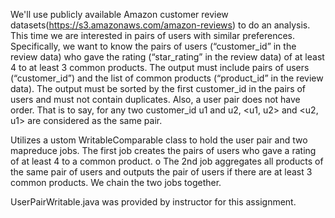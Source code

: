 We'll use publicly available Amazon customer review datasets(https://s3.amazonaws.com/amazon-reviews) to do an analysis. This time we are interested in pairs of users with similar preferences. Specifically, we want to know the pairs of users (“customer_id” in the review data) who gave the rating (“star_rating” in the review data) of at least 4 to at least 3 common products. The output must include pairs of users (“customer_id”) and the list of common products (“product_id” in the review data). The output must be sorted by the first customer_id in the pairs of users and must not contain duplicates. Also, a user pair does not have order. That is to say, for any two customer_id u1 and u2, <u1, u2> and <u2, u1> are considered as the same pair.

Utilizes a ustom WritableComparable class to hold the user pair and two mapreduce jobs. The first job creates the pairs of users who gave a rating of at least 4 to a common product. o The 2nd job aggregates all products of the same pair of users and outputs the pair of users if there are at least 3 common products. We chain the two jobs together.

UserPairWritable.java was provided by instructor for this assignment.
